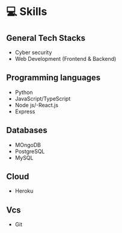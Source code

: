 # 💻 Skills

## General Tech Stacks
- Cyber security
- Web Development (Frontend & Backend)

## Programming languages
- Python
- JavaScript/TypeScript
- Node js/-React.js
- Express

## Databases
- MOngoDB
- PostgreSQL
- MySQL

## Cloud
- Heroku

## Vcs
- Git